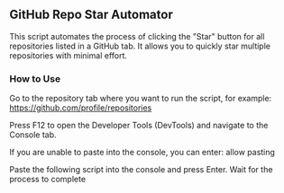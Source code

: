 ## GitHub Repo Star Automator

This script automates the process of clicking the "Star" button for all repositories listed in a GitHub tab. It allows you to quickly star multiple repositories with minimal effort.

### How to Use
Go to the repository tab where you want to run the script, for example:
https://github.com/profile/repositories

Press F12 to open the Developer Tools (DevTools) and navigate to the Console tab.

If you are unable to paste into the console, you can enter: allow pasting

Paste the following script into the console and press Enter. Wait for the process to complete
